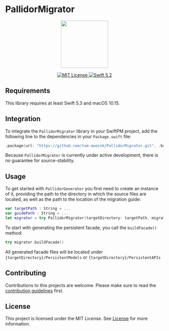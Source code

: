 # PallidorMigrator

<p align="center">
  <img width="150" src="https://github.com/tum-aweink/PallidorMigrator/blob/develop/Images/pallidor-icon.png">
</p>

<p align="center">
    <a href="LICENSE">
        <img src="https://img.shields.io/badge/license-MIT-brightgreen.svg" alt="MIT License">
    </a>
    <a href="https://swift.org">
        <img src="https://img.shields.io/badge/Swift-5.3-blue.svg" alt="Swift 5.2">
    </a>
</p>

## Requirements
This library requires at least Swift 5.3 and macOS 10.15.
## Integration
To integrate the `PallidorMigrator` library in your SwiftPM project, add the following line to the dependencies in your `Package.swift` file:
```swift
.package(url: "https://github.com/tum-aweink/PallidorMigrator.git", .branch("master"))
```
Because `PallidorMigrator` is currently under active development, there is no guarantee for source-stability.

## Usage
To get started with `PallidorGenerator` you first need to create an instance of it, providing the path to the directory in which the source files are located, as well as the path to the location of the migration guide:
```swift
var targetPath : String = ...
var guidePath : String = ...
let migrator = try PallidorMigrator(targetDirectory: targetPath, migrationGuidePath: guidePath)
```
To start with generating the persistent facade, you call the `buildFacade()` method:
```swift
try migrator.buildFacade()
```
All generated facade files will be located under `{targetDirectory}/PersistentModels` or `{targetDirectory}/PersistentAPIs`

## Contributing
Contributions to this projects are welcome. Please make sure to read the [contribution guidelines](https://github.com/Apodini/.github/blob/release/CONTRIBUTING.md) first.

## License
This project is licensed under the MIT License. See [License](https://github.com/Apodini/Template-Repository/blob/release/LICENSE) for more information.
